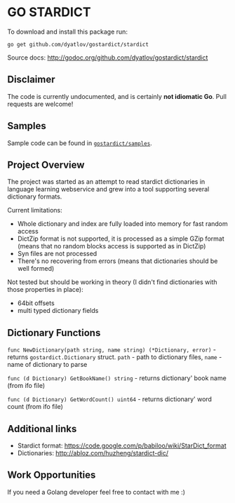 GO STARDICT
=======

To download and install this package run:

`go get github.com/dyatlov/gostardict/stardict`

Source docs: http://godoc.org/github.com/dyatlov/gostardict/stardict

Disclaimer
---
The code is currently undocumented, and is certainly **not idiomatic Go**. Pull requests are welcome!

Samples
---
Sample code can be found in [`gostardict/samples`](https://github.com/dyatlov/gostardict/tree/master/samples).

Project Overview
---
The project was started as an attempt to read stardict dictionaries in language learning webservice and grew into a tool supporting several dictionary formats.

Current limitations:

  * Whole dictionary and index are fully loaded into memory for fast random access
  * DictZip format is not supported, it is processed as a simple GZip format (means that no random blocks access is supported as in DictZip)
  * Syn files are not processed
  * There's no recovering from errors (means that dictionaries should be well formed)

Not tested but should be working in theory (I didn't find dictionaries with those properties in place):

  * 64bit offsets
  * multi typed dictionary fields


Dictionary Functions
---
`func NewDictionary(path string, name string) (*Dictionary, error)` - returns `gostardict.Dictionary` struct. `path` - path to dictionary files, `name` - name of dictionary to parse

`func (d Dictionary) GetBookName() string` - returns dictionary' book name (from ifo file)

`func (d Dictionary) GetWordCount() uint64` - returns dictionary' word count (from ifo file)

Additional links
---
  * Stardict format: https://code.google.com/p/babiloo/wiki/StarDict_format
  * Dictionaries: http://abloz.com/huzheng/stardict-dic/

Work Opportunities
---
If you need a Golang developer feel free to contact with me :)
